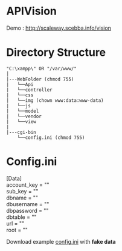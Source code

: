 # APIVision

Demo : http://scaleway.scebba.info/vision

# Directory Structure
```
"C:\xampp\" OR "/var/www/"
│
|---WebFolder (chmod 755)
|   └──Api
|   └──controller
|   └──css
|   └──img (chown www:data:www-data)
|   └──js
|   └──model
|   └──vendor
|   └──view
|
|---cgi-bin
    └──config.ini (chmod 755)
```
# Config.ini

[Data]\
account_key = ""\
sub_key = ""\
dbname = "" \
dbusername = "" \
dbpassword = "" \
dbtable = "" \
url = "" \
root = "" 

Download example [config.ini](https://pastebin.com/dl/av4PDFxW) with **fake data**
